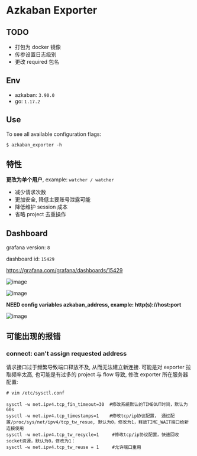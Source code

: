 # Azkaban Exporter

## TODO

- 打包为 docker 镜像
- 传参设置日志级别
- 更改 required 包名

## Env

- azkaban: `3.90.0`
- go: `1.17.2`

## Use

To see all available configuration flags:

```shell
$ azkaban_exporter -h
```

## 特性

**更改为单个用户**, example: `watcher / watcher`

- 减少请求次数
- 更加安全, 降低主要账号泄露可能
- 降低维护 session 成本
- 省略 project 去重操作

## Dashboard

grafana version: `8`

dashboard id: `15429`

https://grafana.com/grafana/dashboards/15429

![image](https://raw.githubusercontent.com/rea1shane/azkaban_exporter/feature-http-retry/img/1.jpg)

![image](https://raw.githubusercontent.com/rea1shane/azkaban_exporter/feature-http-retry/img/2.jpg)

**NEED config variables azkaban_address, example: http(s)://host:port** 

![image](https://raw.githubusercontent.com/rea1shane/azkaban_exporter/feature-http-retry/img/3.jpg)

## 可能出现的报错

### connect: can't assign requested address

请求接口过于频繁导致端口释放不及, 从而无法建立新连接. 可能是对 exporter 拉取频率太高, 也可能是有过多的 project 与 flow 导致, 修改 exporter 所在服务器配置:

```shell
# vim /etc/sysctl.conf

sysctl -w net.ipv4.tcp_fin_timeout=30  #修改系統默认的TIMEOUT时间，默认为60s 
sysctl -w net.ipv4.tcp_timestamps=1    #修改tcp/ip协议配置， 通过配置/proc/sys/net/ipv4/tcp_tw_resue, 默认为0，修改为1，释放TIME_WAIT端口给新连接使用
sysctl -w net.ipv4.tcp_tw_recycle=1     #修改tcp/ip协议配置，快速回收socket资源，默认为0，修改为1：
sysctl -w net.ipv4.tcp_tw_reuse = 1     #允许端口重用
```
